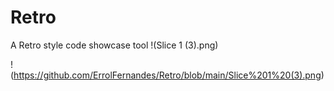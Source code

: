 # Retro
A Retro style code showcase tool
!(Slice 1 (3).png)

!(https://github.com/ErrolFernandes/Retro/blob/main/Slice%201%20(3).png)

